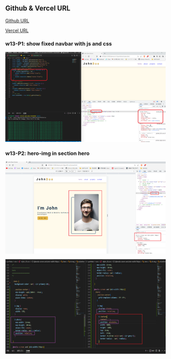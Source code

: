 ## Github & Vercel URL

[Github URL](https://github.com/k9202ky/1111-web-demo-411418030)

[Vercel URL](https://1111-web-demo-411418030-8j4p.vercel.app/)

### w13-P1: show fixed navbar with js and css

![](w13-p1.png)

### w13-P2: hero-img in section hero

![](w13-p2-1.png)

![](w13-p2-2.png)

